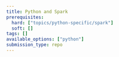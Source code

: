 ```yaml
---
title: Python and Spark
prerequisites:
  hard: ["topics/python-specific/spark"]
  soft: []
tags: []
available_options: ["python"]
submission_type: repo
---
```

